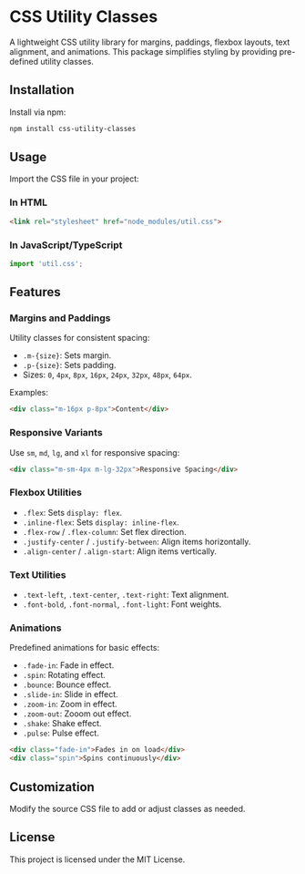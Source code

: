 
# CSS Utility Classes

A lightweight CSS utility library for margins, paddings, flexbox layouts, text alignment, and animations. This package simplifies styling by providing pre-defined utility classes.

## Installation

Install via npm:

```bash
npm install css-utility-classes
```

## Usage

Import the CSS file in your project:

### In HTML
```html
<link rel="stylesheet" href="node_modules/util.css">
```

### In JavaScript/TypeScript
```javascript
import 'util.css';
```

## Features

### Margins and Paddings
Utility classes for consistent spacing:
- `.m-{size}`: Sets margin.
- `.p-{size}`: Sets padding.
- Sizes: `0`, `4px`, `8px`, `16px`, `24px`, `32px`, `48px`, `64px`.

Examples:
```html
<div class="m-16px p-8px">Content</div>
```

### Responsive Variants
Use `sm`, `md`, `lg`, and `xl` for responsive spacing:
```html
<div class="m-sm-4px m-lg-32px">Responsive Spacing</div>
```

### Flexbox Utilities
- `.flex`: Sets `display: flex`.
- `.inline-flex`: Sets `display: inline-flex`.
- `.flex-row` / `.flex-column`: Set flex direction.
- `.justify-center` / `.justify-between`: Align items horizontally.
- `.align-center` / `.align-start`: Align items vertically.

### Text Utilities
- `.text-left`, `.text-center`, `.text-right`: Text alignment.
- `.font-bold`, `.font-normal`, `.font-light`: Font weights.

### Animations
Predefined animations for basic effects:
- `.fade-in`: Fade in effect.
- `.spin`: Rotating effect.
- `.bounce`: Bounce effect.
- `.slide-in`: Slide in effect.
- `.zoom-in`: Zoom in effect.
- `.zoom-out`: Zooom out effect.
- `.shake`: Shake effect.
- `.pulse`: Pulse effect.

```html
<div class="fade-in">Fades in on load</div>
<div class="spin">Spins continuously</div>
```

## Customization

Modify the source CSS file to add or adjust classes as needed.

## License

This project is licensed under the MIT License.
